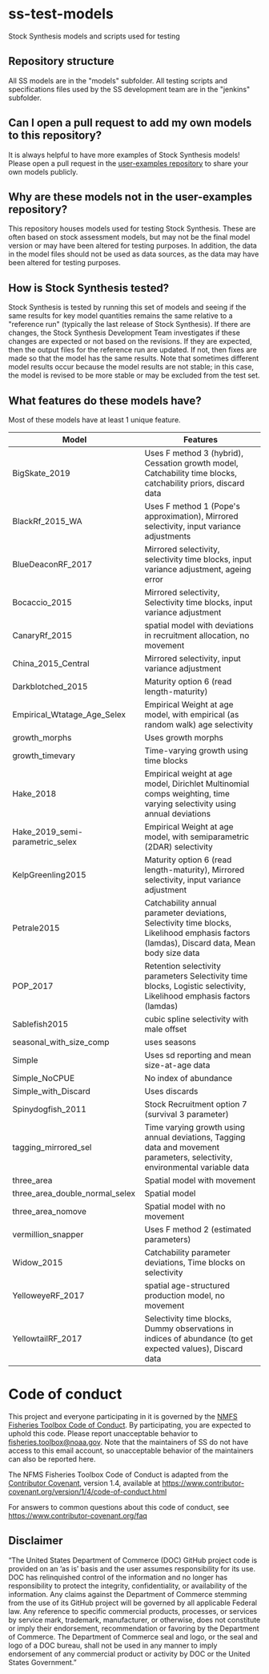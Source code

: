 # ss-test-models

Stock Synthesis models and scripts used for testing

## Repository structure

All SS models are in the "models" subfolder. All testing scripts and specifications files used by the SS development team are in the "jenkins" subfolder.

## Can I open a pull request to add my own models to this repository?

It is always helpful to have more examples of Stock Synthesis models! Please open a pull request in the [user-examples repository](https://github.com/nmfs-stock-synthesis/user-examples) to share your own models publicly.

## Why are these models not in the user-examples repository?

This repository houses models used for testing Stock Synthesis. These are often based on stock assessment models, but may not be the final model version or may have been altered for testing purposes. In addition, the data in the model files should not be used as data sources, as the data may have been altered for testing purposes.

## How is Stock Synthesis tested?

Stock Synthesis is tested by running this set of models and seeing if the same results for key model quantities remains the same relative to a "reference run" (typically the last release of Stock Synthesis). If there are changes, the Stock Synthesis Development Team investigates if these changes are expected or not based on the revisions. If they are expected, then the output files for the reference run are updated. If not, then fixes are made so that the model has the same results. Note that sometimes different model results occur because the model results are not stable; in this case, the model is revised to be more stable or may be excluded from the test set.

## What features do these models have?

Most of these models have at least 1 unique feature.

| Model | Features |
| ----- | -------- |
| BigSkate_2019 | Uses F method 3 (hybrid), Cessation growth model, Catchability time blocks, catchability priors,  discard data |
| BlackRf_2015_WA | Uses F method 1 (Pope's approximation), Mirrored selectivity, input variance adjustments |
| BlueDeaconRF_2017 | Mirrored selectivity, selectivity time blocks, input variance adjustment, ageing error|
| Bocaccio_2015 | Mirrored selectivity, Selectivity time blocks, input variance adjustment  |
| CanaryRf_2015 | spatial model with deviations in recruitment allocation, no movement |
| China_2015_Central | Mirrored selectivity, input variance adjustment |
| Darkblotched_2015   |  Maturity option 6 (read length-maturity) |
| Empirical_Wtatage_Age_Selex | Empirical Weight at age model, with empirical (as random walk) age selectivity |
| growth_morphs | Uses growth morphs |
| growth_timevary | Time-varying growth using time blocks |
| Hake_2018 | Empirical weight at age model, Dirichlet Multinomial comps weighting, time varying selectivity using annual deviations |
| Hake_2019_semi-parametric_selex | Empirical Weight at age model, with semiparametric (2DAR) selectivity |
| KelpGreenling2015 | Maturity option 6 (read length-maturity), Mirrored selectivity, input variance adjustment |
| Petrale2015 | Catchability annual parameter deviations, Selectivity time blocks, Likelihood emphasis factors (lamdas), Discard data, Mean body size data |
| POP_2017 | Retention selectivity parameters Selectivity time blocks, Logistic selectivity, Likelihood emphasis factors (lamdas)|
| Sablefish2015 | cubic spline selectivity with male offset |
| seasonal_with_size_comp | uses seasons |
| Simple | Uses sd reporting and mean size-at-age data |
| Simple_NoCPUE | No index of abundance |
| Simple_with_Discard | Uses discards |
| Spinydogfish_2011 | Stock Recruitment option 7 (survival 3 parameter)  |
| tagging_mirrored_sel | Time varying growth using annual deviations, Tagging data and movement parameters, selectivity, environmental variable data |
| three_area | Spatial model with movement |
| three_area_double_normal_selex | Spatial model |
| three_area_nomove | Spatial model with no movement |
| vermillion_snapper | Uses F method 2 (estimated parameters) |
| Widow_2015 | Catchability parameter deviations, Time blocks on selectivity |
| YelloweyeRF_2017 | spatial age-structured production model, no movement |
| YellowtailRF_2017 | Selectivity time blocks, Dummy observations in indices of abundance (to get expected values), Discard data|

# Code of conduct

This project and everyone participating in it is governed by the [NMFS Fisheries Toolbox Code of Conduct](https://github.com/nmfs-fish-tools/Resources/blob/master/CODE_OF_CONDUCT.md). By participating, you are expected to uphold this code. Please report unacceptable behavior to [fisheries.toolbox@noaa.gov](mailto:fisheries.toolbox@noaa.gov). Note that the maintainers of SS do not have access to this email account, so unacceptable behavior of the maintainers can also be reported here.

The NFMS Fisheries Toolbox Code of Conduct is adapted from the [Contributor Covenant][homepage], version 1.4,
available at https://www.contributor-covenant.org/version/1/4/code-of-conduct.html

[homepage]: https://www.contributor-covenant.org

For answers to common questions about this code of conduct, see
https://www.contributor-covenant.org/faq

## Disclaimer

“The United States Department of Commerce (DOC) GitHub project code is provided on an ‘as is’ basis and the user assumes responsibility for its use. DOC has relinquished control of the information and no longer has responsibility to protect the integrity, confidentiality, or availability of the information. Any claims against the Department of Commerce stemming from the use of its GitHub project will be governed by all applicable Federal law. Any reference to specific commercial products, processes, or services by service mark, trademark, manufacturer, or otherwise, does not constitute or imply their endorsement, recommendation or favoring by the Department of Commerce. The Department of Commerce seal and logo, or the seal and logo of a DOC bureau, shall not be used in any manner to imply endorsement of any commercial product or activity by DOC or the United States Government.”
